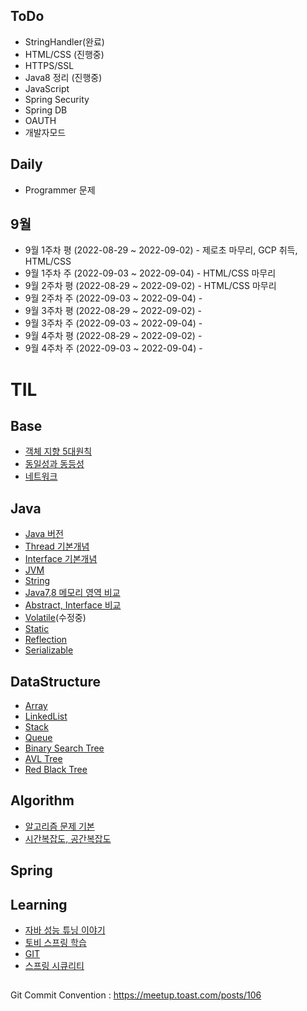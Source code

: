 ## ToDo
  * StringHandler(완료)
  * HTML/CSS (진행중)
  * HTTPS/SSL
  * Java8 정리 (진행중)
  * JavaScript
  * Spring Security
  * Spring DB
  * OAUTH
  * 개발자모드
  
## Daily 
  - Programmer 문제

## 9월
  * 9월 1주차 평 (2022-08-29 ~ 2022-09-02) - 제로초 마무리, GCP 취득, HTML/CSS
  * 9월 1주차 주 (2022-09-03 ~ 2022-09-04) - HTML/CSS 마무리
  * 9월 2주차 평 (2022-08-29 ~ 2022-09-02) - HTML/CSS 마무리
  * 9월 2주차 주 (2022-09-03 ~ 2022-09-04) - 
  * 9월 3주차 평 (2022-08-29 ~ 2022-09-02) - 
  * 9월 3주차 주 (2022-09-03 ~ 2022-09-04) -
  * 9월 4주차 평 (2022-08-29 ~ 2022-09-02) - 
  * 9월 4주차 주 (2022-09-03 ~ 2022-09-04) -



# TIL

## Base
* [객체 지향 5대원칙](01.Base/Solid.md)
* [동일성과 동등성](01.Base/Identical_Equality.md)
* [네트워크](01.Base/Network/)

## Java
* [Java 버전](02.Java/Java_Version.md)
* [Thread 기본개념](02.Java/Thread.md)
* [Interface 기본개념](02.Java/Interface.md)
* [JVM](02.Java/JVM.md)
* [String](02.Java/String.md)
* [Java7,8 메모리 영역 비교](02.Java/Java7_Java8_Memory.md)
* [Abstract, Interface 비교](02.Java/Abstract_Interface.md)
* [Volatile](02.Java/Volatile.md)(수정중)
* [Static](02.Java/Static.md)
* [Reflection](02.Java/Reflection.md)
* [Serializable](02.Java/Serializable.md)

## DataStructure
* [Array](03.DataStructure/Array.md)
* [LinkedList](03.DataStructure/LinkedList.md)
* [Stack](03.DataStructure/Stack.md)
* [Queue](03.DataStructure/Queue.md)
* [Binary Search Tree](03.DataStructure/BinarySearchTree.md)
* [AVL Tree](03.DataStructure/AVLTree.md)
* [Red Black Tree](03.DataStructure/RedBlackTree.md)

## Algorithm
* [알고리즘 문제 기본](04.Algorithm/Basic/)
* [시간복잡도, 공간복잡도](04.Algorithm/TimeSpaceComplexity.md)

## Spring

## Learning

* [자바 성능 튜닝 이야기](06.Learning/JavaTuning)
* [토비 스프링 학습](06.Learning/TobySpring)
* [GIT](06.Learning/GIT)
* [스프링 시큐리티](06.Learning/SpringSecurity)

## 

Git Commit Convention : https://meetup.toast.com/posts/106
